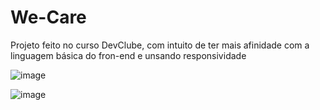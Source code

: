 # We-Care
Projeto feito no curso DevClube, com intuito de ter mais afinidade com a linguagem básica do fron-end e unsando responsividade


![image](https://user-images.githubusercontent.com/99848994/179553682-e731082e-865c-4241-b6c4-d110f0edb70e.png)

![image](https://user-images.githubusercontent.com/99848994/179553917-60143d2c-da3d-476a-8e56-188e786157c4.png)
